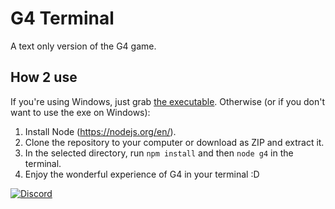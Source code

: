 # G4 Terminal
A text only version of the G4 game.

## How 2 use
If you're using Windows, just grab [the executable](https://github.com/Team-G4/g4-terminal/releases/tag/v4.5).
Otherwise (or if you don't want to use the exe on Windows):

1. Install Node (https://nodejs.org/en/).
2. Clone the repository to your computer or download as ZIP and extract it.
3. In the selected directory, run `npm install` and then `node g4` in the terminal.
4. Enjoy the wonderful experience of G4 in your terminal :D

[![Discord][1]][2]

[1]:  https://discordapp.com/api/guilds/632990721552678923/widget.png?style=banner2
[2]:  http://discord.gg/BKB4ft2
